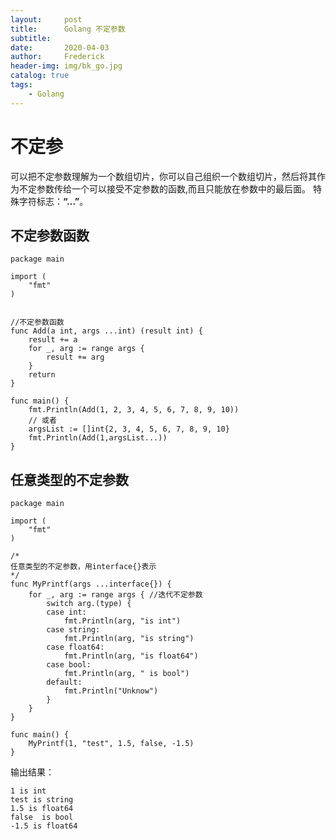 ```yaml
---
layout:     post
title:      Golang 不定参数
subtitle:   
date:       2020-04-03
author:     Frederick
header-img: img/bk_go.jpg
catalog: true
tags:
    - Golang
---
```


# 不定参

可以把不定参数理解为一个数组切片，你可以自己组织一个数组切片，然后将其作为不定参数传给一个可以接受不定参数的函数,而且只能放在参数中的最后面。
特殊字符标志：**“...”**。
## 不定参数函数



    package main

    import (
        "fmt"
    )


    //不定参数函数
    func Add(a int, args ...int) (result int) {
        result += a
        for _, arg := range args {
            result += arg
        }
        return
    }

    func main() {
        fmt.Println(Add(1, 2, 3, 4, 5, 6, 7, 8, 9, 10))
        // 或者
        argsList := []int{2, 3, 4, 5, 6, 7, 8, 9, 10}
        fmt.Println(Add(1,argsList...))
    }

## 任意类型的不定参数

    package main
    
    import (
        "fmt"
    )
    
    /*
    任意类型的不定参数，用interface{}表示
    */
    func MyPrintf(args ...interface{}) {
        for _, arg := range args { //迭代不定参数
            switch arg.(type) {
            case int:
                fmt.Println(arg, "is int")
            case string:
                fmt.Println(arg, "is string")
            case float64:
                fmt.Println(arg, "is float64")
            case bool:
                fmt.Println(arg, " is bool")
            default:
                fmt.Println("Unknow")
            }
        }
    }
    
    func main() {
        MyPrintf(1, "test", 1.5, false, -1.5)
    }

输出结果：

    1 is int
    test is string
    1.5 is float64
    false  is bool
    -1.5 is float64

